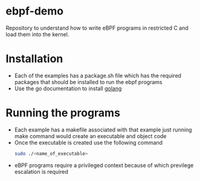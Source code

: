 # ebpf-demo
Repository to understand how to write eBPF programs in restricted C and load them into the kernel.

# Installation
- Each of the examples has a package.sh file which has the required packages that should be installed to run the ebpf programs
- Use the go documentation to install [golang](https://go.dev/doc/install)

# Running the programs
- Each example has a makefile associated with that example just running make command would create an executable and object code
- Once the executable is created use the following command
  ```bash
  sudo ./<name_of_executable>
  ```
- eBPF programs require a privileged context because of which previlege escalation is required
